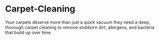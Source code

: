 # Carpet-Cleaning
Your carpets deserve more than just a quick vacuum they need a deep, thorough carpet cleaning to remove stubborn dirt, allergens, and bacteria that build up over time.
